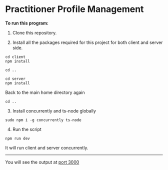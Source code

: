 # Practitioner Profile Management

<b>To run this program:</b><br>

1. Clone this repository.

2. Install all the packages required for this project for both client and server side.

```
cd client
npm install
```

```
cd ..
```

```
cd server
npm install
```

Back to the main home directory again

```
cd ..
```

3. Install concurrently and ts-node globally

```
sudo npm i -g concurrently ts-node
```

4. Run the script

```
npm run dev
```

It will run client and server concurrently.

<hr>
You will see the output at <a href="http://localhost:3000">port 3000</a>
